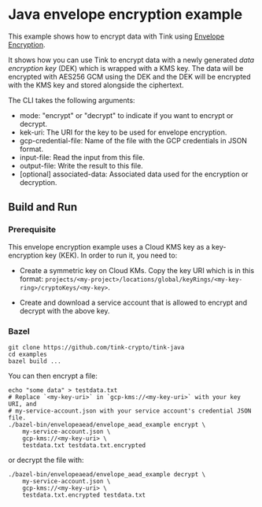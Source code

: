 # Java envelope encryption example

This example shows how to encrypt data with Tink using
[Envelope Encryption](https://cloud.google.com/kms/docs/envelope-encryption).

It shows how you can use Tink to encrypt data with a newly generated *data
encryption key* (DEK) which is wrapped with a KMS key. The data will be
encrypted with AES256 GCM using the DEK and the DEK will be encrypted with the
KMS key and stored alongside the ciphertext.

The CLI takes the following arguments:

*   mode: "encrypt" or "decrypt" to indicate if you want to encrypt or decrypt.
*   kek-uri: The URI for the key to be used for envelope encryption.
*   gcp-credential-file: Name of the file with the GCP credentials in JSON
    format.
*   input-file: Read the input from this file.
*   output-file: Write the result to this file.
*   [optional] associated-data: Associated data used for the encryption or
    decryption.

## Build and Run

### Prerequisite

This envelope encryption example uses a Cloud KMS key as a key-encryption key
(KEK). In order to run it, you need to:

*   Create a symmetric key on Cloud KMs. Copy the key URI which is in this
    format:
    `projects/<my-project>/locations/global/keyRings/<my-key-ring>/cryptoKeys/<my-key>`.

*   Create and download a service account that is allowed to encrypt and decrypt
    with the above key.

### Bazel

```shell
git clone https://github.com/tink-crypto/tink-java
cd examples
bazel build ...
```

You can then encrypt a file:

```shell
echo "some data" > testdata.txt
# Replace `<my-key-uri>` in `gcp-kms://<my-key-uri>` with your key URI, and
# my-service-account.json with your service account's credential JSON file.
./bazel-bin/envelopeaead/envelope_aead_example encrypt \
    my-service-account.json \
    gcp-kms://<my-key-uri> \
    testdata.txt testdata.txt.encrypted
```

or decrypt the file with:

```shell
./bazel-bin/envelopeaead/envelope_aead_example decrypt \
    my-service-account.json \
    gcp-kms://<my-key-uri> \
    testdata.txt.encrypted testdata.txt
```
